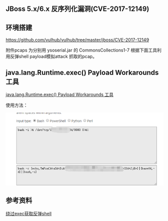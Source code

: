 ## JBoss 5.x/6.x 反序列化漏洞(CVE-2017-12149)


## 环境搭建

https://github.com/vulhub/vulhub/tree/master/jboss/CVE-2017-12149

附件pcaps 为分别用 ysoserial.jar 的 CommonsCollections1-7 根据下面工具利用反弹shell payload模拟attack 抓取的pcap。

## java.lang.Runtime.exec() Payload Workarounds 工具

[java.lang.Runtime.exec() Payload Workarounds 工具](http://www.jackson-t.ca/runtime-exec-payloads.html)

使用方法：

![](1.png)

## 参考资料

[绕过exec获取反弹shell](https://blog.spoock.com/2018/11/25/getshell-bypass-exec/)
